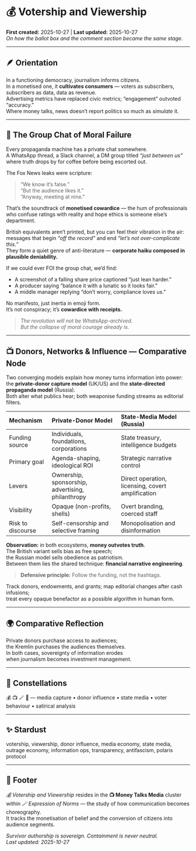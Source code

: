 # 💰 Votership and Viewership  
**First created:** 2025-10-27  |  **Last updated:** 2025-10-27  
*On how the ballot box and the comment section became the same stage.*

---

## 🪶 Orientation  

In a functioning democracy, journalism informs citizens.  
In a monetised one, it **cultivates consumers** — voters as subscribers, subscribers as data, data as revenue.  
Advertising metrics have replaced civic metrics; “engagement” outvoted “accuracy.”  
Where money talks, news doesn’t report politics so much as *simulate* it.

---

## 📱 The Group Chat of Moral Failure  

Every propaganda machine has a private chat somewhere.  
A WhatsApp thread, a Slack channel, a DM group titled *“just between us”*  
where truth drops by for coffee before being escorted out.

The Fox News leaks were scripture:  
> “We know it’s false.”  
> “But the audience likes it.”  
> “Anyway, meeting at nine.”

That’s the soundtrack of **monetised cowardice** — the hum of professionals  
who confuse ratings with reality and hope ethics is someone else’s department.  

British equivalents aren’t printed, but you can feel their vibration in the air:  
messages that begin *“off the record”* and end *“let’s not over-complicate this.”*  
They form a quiet genre of anti-literature — **corporate haiku composed in plausible deniability.**

If we could ever FOI the group chat, we’d find:  
- A screenshot of a falling share price captioned “just lean harder.”  
- A producer saying “balance it with a lunatic so it looks fair.”  
- A middle manager replying “don’t worry, compliance loves us.”  

No manifesto, just inertia in emoji form.  
It’s not conspiracy; it’s **cowardice with receipts.**

> *The revolution will not be WhatsApp-archived.  
> But the collapse of moral courage already is.*

---

## 📺 Donors, Networks & Influence — Comparative Node  

Two converging models explain how money turns information into power:  
the **private-donor capture model** (UK/US) and the **state-directed propaganda model** (Russia).  
Both alter what publics hear; both weaponise funding streams as editorial filters.

| Mechanism | Private-Donor Model | State-Media Model (Russia) |
|:--|:--|:--|
| Funding source | Individuals, foundations, corporations | State treasury, intelligence budgets |
| Primary goal | Agenda-shaping, ideological ROI | Strategic narrative control |
| Levers | Ownership, sponsorship, advertising, philanthropy | Direct operation, licensing, covert amplification |
| Visibility | Opaque (non-profits, shells) | Overt branding, coerced staff |
| Risk to discourse | Self-censorship and selective framing | Monopolisation and disinformation |

**Observation:** in both ecosystems, **money outvotes truth**.  
The British variant sells bias as free speech;  
the Russian model sells obedience as patriotism.  
Between them lies the shared technique: **financial narrative engineering**.

> **Defensive principle:** Follow the funding, not the hashtags.  

Track donors, endowments, and grants; map editorial changes after cash infusions;  
treat every opaque benefactor as a possible algorithm in human form.

---

## 🌍 Comparative Reflection  

Private donors purchase access to audiences;  
the Kremlin purchases the audiences themselves.  
In both cases, sovereignty of information erodes  
when journalism becomes investment management.

---

## 🌌 Constellations  
💰 📺 🪄 🧾 — media capture • donor influence • state media • voter behaviour • satirical analysis  

---

## ✨ Stardust  
votership, viewership, donor influence, media economy, state media, outrage economy, information ops, transparency, antifascism, polaris protocol  

---

## 🏮 Footer  

*💰 Votership and Viewership* resides in the **📺 Money Talks Media** cluster  
within *🪄 Expression of Norms* — the study of how communication becomes choreography.  
It tracks the monetisation of belief and the conversion of citizens into audience segments.  

*Survivor authorship is sovereign. Containment is never neutral.*  
_Last updated: 2025-10-27_
